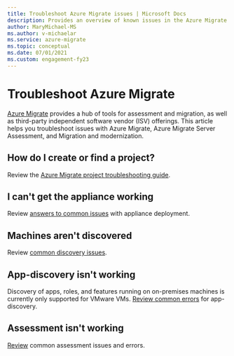 ```yaml
---
title: Troubleshoot Azure Migrate issues | Microsoft Docs
description: Provides an overview of known issues in the Azure Migrate service, as well as troubleshooting tips for common errors.
author: MaryMichael-MS
ms.author: v-michaelar
ms.service: azure-migrate
ms.topic: conceptual
ms.date: 07/01/2021
ms.custom: engagement-fy23
---
```


# Troubleshoot Azure Migrate

[Azure Migrate](migrate-services-overview.md) provides a hub of tools for assessment and migration, as well as third-party independent software vendor (ISV) offerings. This article helps you troubleshoot issues with Azure Migrate, Azure Migrate Server Assessment, and Migration and modernization.

## How do I create or find a project?

Review the [Azure Migrate project troubleshooting guide](troubleshoot-project.md).

## I can't get the appliance working

Review [answers to common issues](troubleshoot-appliance.md) with appliance deployment.

## Machines aren't discovered

Review [common discovery issues](common-questions-discovery-assessment.md).

## App-discovery isn't working

Discovery of apps, roles, and features running on on-premises machines is currently only supported for VMware VMs. [Review common errors](troubleshoot-discovery.md#common-software-inventory-errors) for app-discovery.

## Assessment isn't working

[Review](troubleshoot-assessment.md) common assessment issues and errors.
